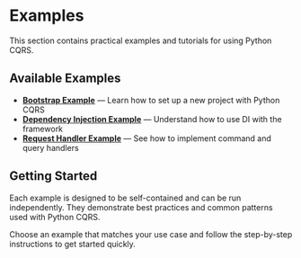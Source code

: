 # Examples

This section contains practical examples and tutorials for using Python CQRS.

## Available Examples

- [**Bootstrap Example**](bootstrap.md) — Learn how to set up a new project with Python CQRS
- [**Dependency Injection Example**](di.md) — Understand how to use DI with the framework
- [**Request Handler Example**](request_handler.md) — See how to implement command and query handlers

## Getting Started

Each example is designed to be self-contained and can be run independently. They demonstrate best practices and common patterns used with Python CQRS.

Choose an example that matches your use case and follow the step-by-step instructions to get started quickly.

